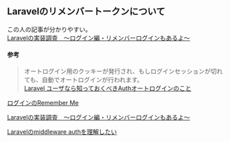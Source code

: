 ## Laravelのリメンバートークンについて
この人の記事が分かりやすい。  
[Laravelの実装調査　～ログイン編・リメンバーログインもあるよ～](https://qiita.com/well/items/eb0d2c1970dfab5f6abe)  

#### 参考
>オートログイン用のクッキーが発行され、もしログインセッションが切れても、自動でオートログインが行われます。  
[Laravel ユーザなら知っておくべきAuthオートログインのこと](http://www.1x1.jp/blog/2014/04/lararavel-artisan-should-know-auto-login-by-auth.html)  

[ログインのRemember Me](https://www.larajapan.com/2016/11/13/laravel-5-3-remember-me/)    

[Laravelの実装調査　～ログイン編・リメンバーログインもあるよ～](https://qiita.com/well/items/eb0d2c1970dfab5f6abe)  

[Laravelのmiddleware authを理解したい](https://qiita.com/washio12/items/59f5cde23b4205973c6b)  
